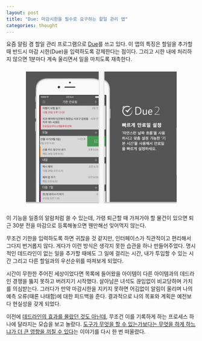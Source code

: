 ```yaml
---
layout: post
title: "Due: 마감시한을 필수로 요구하는 할일 관리 앱"
categories: thought
---
```


요즘 알림 겸 할일 관리 프로그램으로 [Due](http://www.dueapp.com)를 쓰고 있다. 이 앱의 특징은 할일을 추가할 때 반드시 마감 시한(Due)을 입력하도록 강제한다는 점이다. 그리고 시한 내에 처리하지 않으면 1분마다 계속 울리면서 일을 마치도록 재촉한다.

<center><img style="float: center; margin: 10px;" src="/assets/post_image/2016-06-14-app-due.jpg" width="400px" /></center>

이 기능을 일종의 알람처럼 쓸 수 있는데, 가령 퇴근할 때 가져가야 할 물건이 있으면 퇴근 30분 전을 마감으로 등록해놓으면 웬만해선 잊어먹지 않는다.<!--more-->

무조건 기한을 입력하도록 하면 귀찮을 것 같지만, 인터페이스가 직관적이고 편리해서 그다지 번거롭지 않다. 게다가 이런 방식은 생각지 못한 습관을 하나 만들어주었다. 명시적인 데드라인이 없는 일을 추가할 때에도 그 일에 걸리는 시간, 내가 투입할 수 있는 시간 그리고 다른 할일과의 우선순위를 따져보게 되었다.

시간이 무한한 주어진 세상이었다면 목록에 들어왔을 아이템이 다른 아이템과의 데드라인 경쟁을 뚫지 못하고 버려지기 시작했다. 살아남은 녀석도 끊임없이 비교당하며 가치를 의심받는다. 그러다가 만약 마감시한을 지키지 못하면 어김없이 알림이 울리며 나의 예측 오류(때론 나태함)에 대한 피드백을 준다. 결과적으로 나의 목표와 계획은 예전보다 현실성을 갖게 되었다. 

이전에 [데드라인의 효과를 몰랐던 것도 아닌데](http://www.4four.us/article/2011/02/take-advantage-of-constraints), 무조건 이를 기록하게 하는 프로세스 하나에 달라지는 모습을 보고 놀랐다. [도구가 무엇을 할 수 있는가보다는 무엇을 하게 하느냐가 더 큰 영향을 끼칠 수 있다](http://www.4four.us/article/2012/10/through-the-language-glass)는 이야기를 다시 한 번 떠올렸다.